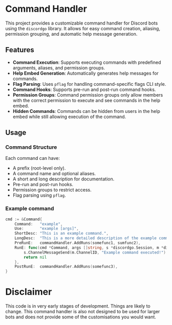 # Command Handler

This project provides a customizable command handler for Discord bots using the `discordgo` library. It allows for easy command creation, aliasing, permission grouping, and automatic help message generation.

## Features

- **Command Execution**: Supports executing commands with predefined arguments, aliases, and permission groups.
- **Help Embed Generation**: Automatically generates help messages for commands.
- **Flag Parsing**: Uses `pflag` for handling command-specific flags CLI style.
- **Command Hooks**: Supports pre-run and post-run command hooks.
- **Permission Groups**: Command permission groups only allow members with the correct permission to execute and see commands in the help embed.
- **Hidden Commands**: Commands can be hidden from users in the help embed while still allowing execution of the command. 

## Usage

### Command Structure

Each command can have:
- A prefix (root-level only).
- A command name and optional aliases.
- A short and long description for documentation.
- Pre-run and post-run hooks.
- Permission groups to restrict access.
- Flag parsing using `pflag`.

### Example command

```go
cmd := &Command{
    Command:   "example",
    Use:       "example [args]",
    ShortDesc: "This is an example command.",
    LongDesc:  "This is a more detailed description of the example command.",
    PreRunE:   commandHandler.AddRuns(somefunc1, sumfunc2),
    RunE: func(cmd *Command, args []string, s *discordgo.Session, m *discordgo.MessageCreate) error {
        s.ChannelMessageSend(m.ChannelID, "Example command executed!")
        return nil
    },
    PostRunE:  commandHandler.AddRuns(somefunc3),
}
```
# Disclaimer
This code is in very early stages of development. Things are likely to change. This command handler is also not designed to be used for larger bots and does not provide some of the customisations you would want.
